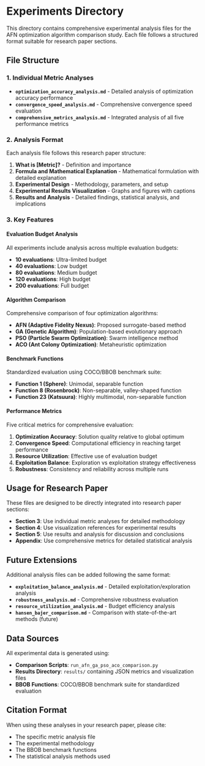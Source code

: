 # Experiments Directory

This directory contains comprehensive experimental analysis files for the AFN optimization algorithm comparison study. Each file follows a structured format suitable for research paper sections.

## File Structure

### 1. Individual Metric Analyses
- **`optimization_accuracy_analysis.md`** - Detailed analysis of optimization accuracy performance
- **`convergence_speed_analysis.md`** - Comprehensive convergence speed evaluation
- **`comprehensive_metrics_analysis.md`** - Integrated analysis of all five performance metrics

### 2. Analysis Format
Each analysis file follows this research paper structure:

1. **What is [Metric]?** - Definition and importance
2. **Formula and Mathematical Explanation** - Mathematical formulation with detailed explanation
3. **Experimental Design** - Methodology, parameters, and setup
4. **Experimental Results Visualization** - Graphs and figures with captions
5. **Results and Analysis** - Detailed findings, statistical analysis, and implications

### 3. Key Features

#### Evaluation Budget Analysis
All experiments include analysis across multiple evaluation budgets:
- **10 evaluations**: Ultra-limited budget
- **40 evaluations**: Low budget  
- **80 evaluations**: Medium budget
- **120 evaluations**: High budget
- **200 evaluations**: Full budget

#### Algorithm Comparison
Comprehensive comparison of four optimization algorithms:
- **AFN (Adaptive Fidelity Nexus)**: Proposed surrogate-based method
- **GA (Genetic Algorithm)**: Population-based evolutionary approach
- **PSO (Particle Swarm Optimization)**: Swarm intelligence method
- **ACO (Ant Colony Optimization)**: Metaheuristic optimization

#### Benchmark Functions
Standardized evaluation using COCO/BBOB benchmark suite:
- **Function 1 (Sphere)**: Unimodal, separable function
- **Function 8 (Rosenbrock)**: Non-separable, valley-shaped function
- **Function 23 (Katsuura)**: Highly multimodal, non-separable function

#### Performance Metrics
Five critical metrics for comprehensive evaluation:
1. **Optimization Accuracy**: Solution quality relative to global optimum
2. **Convergence Speed**: Computational efficiency in reaching target performance
3. **Resource Utilization**: Effective use of evaluation budget
4. **Exploitation Balance**: Exploration vs exploitation strategy effectiveness
5. **Robustness**: Consistency and reliability across multiple runs

## Usage for Research Paper

These files are designed to be directly integrated into research paper sections:

- **Section 3**: Use individual metric analyses for detailed methodology
- **Section 4**: Use visualization references for experimental results
- **Section 5**: Use results and analysis for discussion and conclusions
- **Appendix**: Use comprehensive metrics for detailed statistical analysis

## Future Extensions

Additional analysis files can be added following the same format:
- **`exploitation_balance_analysis.md`** - Detailed exploitation/exploration analysis
- **`robustness_analysis.md`** - Comprehensive robustness evaluation
- **`resource_utilization_analysis.md`** - Budget efficiency analysis
- **`hansen_bajer_comparison.md`** - Comparison with state-of-the-art methods (future)

## Data Sources

All experimental data is generated using:
- **Comparison Scripts**: `run_afn_ga_pso_aco_comparison.py`
- **Results Directory**: `results/` containing JSON metrics and visualization files
- **BBOB Functions**: COCO/BBOB benchmark suite for standardized evaluation

## Citation Format

When using these analyses in your research paper, please cite:
- The specific metric analysis file
- The experimental methodology
- The BBOB benchmark functions
- The statistical analysis methods used

